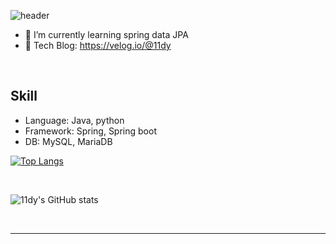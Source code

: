![header](https://capsule-render.vercel.app/api?type=waving&color=auto&height=300&section=header&text=안녕하세요!&fontSize=50&descFontSize=20)

- 🌱 I’m currently learning spring data JPA
- 🌱 Tech Blog: https://velog.io/@11dy 


<br/>  

## Skill 
- Language: Java, python
- Framework: Spring, Spring boot
- DB: MySQL, MariaDB

[![Top Langs](https://github-readme-stats.vercel.app/api/top-langs/?username=11dy&layout=compact)](https://github.com/11dy/github-readme-stats)

<br/> 

![11dy's GitHub stats](https://github-readme-stats.vercel.app/api?username=11dy&show_icons=true&theme=tokyonight)

<br/>



----

